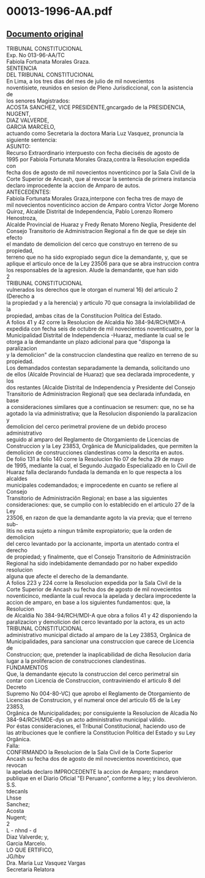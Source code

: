 
00013-1996-AA.pdf
=================
  
[Documento original](https://tc.gob.pe/jurisprudencia/1997/00013-1996-AA.pdf)  
---  
TRIBUNAL CONSTITUCIONAL  
Exp. No 013-96-AA/TC  
Fabiola Fortunata Morales Graza.  
SENTENCIA  
DEL TRIBUNAL CONSTITUCIONAL  
En Lima, a los tres dias del mes de julio de mil novecientos  
noventisiete, reunidos en sesion de Pleno Jurisdiccional, con la asistencia de  
los senores Magistrados:  
ACOSTA SANCHEZ, VICE PRESIDENTE,gncargado de la PRESIDENCIA,  
NUGENT,  
DIAZ VALVERDE,  
GARCIA MARCELO,  
actuando como Secretaria la doctora Maria Luz Vasquez, pronuncia la  
siguiente sentencia:  
ASUNTO:  
Recurso Extraordinario interpuesto con fecha dieciséis de agosto de  
1995 por Fabiola Fortunata Morales Graza,contra la Resolucion expedida con  
fecha dos de agosto de mil novecientos noventicinco por la Sala Civil de la  
Corte Superior de Ancash, que al revocar la sentencia de primera instancia  
declaro improcedente la accion de Amparo de autos.  
ANTECEDENTES:  
Fabiola Fortunata Morales Graza,interpone con fecha tres de mayo de  
mil novecientos noventicinco accion de Amparo contra Victor Jorge Moreno  
Quiroz, Alcalde Distrital de Independencia, Pablo Lorenzo Romero Henostroza,  
Alcalde Provincial de Huaraz y Fredy Renato Moreno Neglia, Presidente del  
Consejo Transitorio de Administracion Regional a fin de que se deje sin efecto  
el mandato de demolicion del cerco que construyo en terreno de su propiedad,  
terreno que no ha sido expropiado segun dice la demandante, y, que se  
aplique el articulo once de la Ley 23506 para que se abra instruccion contra  
los responsables de la agresion. Alude la demandante, que han sido  
2  
TRIBUNAL CONSTITUCIONAL  
vulnerados los derechos que le otorgan el numeral 16) del articulo 2 (Derecho a  
la propiedad y a la herencia) y articulo 70 que consagra la inviolabilidad de la  
propiedad, ambas citas de la Constitucion Politica del Estado.  
A folios 41 y 42 corre la Resolucion de Alcaldia No 384-94/RCH/MDI-A  
expedida con fecha seis de octubre de mil novecientos noventicuatro, por la  
Municipalidad Distrital de Independencia -Huaraz, mediante la cual se le  
otorga a la demandante un plazo adicional para que "disponga la paralizacion  
y la demolicion" de la construccion clandestina que realizo en terreno de su  
propiedad.  
Los demandados contestan separadamente la demanda, solicitando uno  
de ellos (Alcalde Provincial de Huaraz) que sea declarada improcedente, y los  
dos restantes (Alcalde Distrital de Independencia y Presidente del Consejo  
Transitorio de Administracion Regional) que sea declarada infundada, en base  
a consideraciones similares que a continuacion se resumen: que, no se ha  
agotado la via administrativa; que la Resolucion disponiendo la paralizacion y  
demolicion del cerco perimetral proviene de un debido proceso administrativo  
seguido al amparo del Reglamento de Otorgamiento de Licencias de  
Construccion y la Ley 23853, Orgânica de Municipalidades, que permiten la  
demolicion de construcciones clandestinas como la descrita en autos.  
De folio 131 a folio 140 corre la Resolucion No 07 de fecha 29 de mayo  
de 1995, mediante la cual, el Segundo Juzgado Especializado en lo Civil de  
Huaraz falla declarando fundada la demanda en lo que respecta a los alcaldes  
municipales codemandados; e improcedente en cuanto se refiere al Consejo  
Transitorio de Administraciôn Regional; en base a las siguientes  
consideraciones: que, se cumplio con lo establecido en el articulo 27 de la Ley  
23506, en razon de que la demandante agoto la via previa; que el terreno sub-  
litis no esta sujeto a ningun trâmite expropiatorio; que la orden de demolicion  
del cerco levantado por la accionante, importa un atentado contra el derecho  
de propiedad; y finalmente, que el Consejo Transitorio de Administraciôn  
Regional ha sido indebidamente demandado por no haber expedido resolucion  
alguna que afecte el derecho de la demandante.  
A folios 223 y 224 corre la Resolucion expedida por la Sala Civil de la  
Corte Superior de Ancash su fecha dos de agosto de mil novecientos  
noventicinco, mediante la cual revoca la apelada y declara improcedente la  
accion de amparo, en base a los siguientes fundamentos: que, la Resolucion  
de Alcaldia No 384-94/RCH/MDI-A que obra a folios 41 y 42 disponiendo la  
paralizacion y demolicion del cerco levantado por la actora, es un acto  
TRIBUNAL CONSTITUCIONAL  
administrativo municipal dictado al amparo de la Ley 23853, Orgânica de  
Municipalidades, para sancionar una construccion que carece de Licencia de  
Construccion; que, pretender la inaplicabilidad de dicha Resolucion daria  
lugar a la proliferacion de construcciones clandestinas.  
FUNDAMENTOS  
Que, la demandante ejecuto la construccion del cerco perimetral sin  
contar con Licencia de Construccion, contraviniendo el articulo 8 del Decreto  
Supremo No 004-80-VC) que aprobo el Reglamento de Otorgamiento de  
Licencias de Construcion, y el numeral once del articulo 65 de la Ley 23853,  
Orgânica de Municipalidades; por consiguiente la Resolucion de Alcadia No  
384-94/RCH/MDE-dys un acto administrativo municipal vâlido.  
Por éstas consideraciones, el Tribunal Constitucional, haciendo uso de  
las atribuciones que le confiere la Constitucion Politica del Estado y su Ley  
Orgânica.  
Falla:  
CONFIRMANDO la Resolucion de la Sala Civil de la Corte Superior  
Ancash su fecha dos de agosto de mil novecientos noventicinco, que revocan  
la apelada declaro IMPROCEDENTE la accion de Amparo; mandaron  
publique en el Diario Oficial "El Peruano", conforme a ley; y los devolvieron.  
S.S.  
tdecanls  
Lhsse  
Sanchez;  
Acosta  
Nugent;  
2  
L - nhnd - d  
Diaz Valverde; y,  
Garcia Marcelo.  
LO QUE ERTIFICO,  
JG/hbv  
Dra. Maria Luz Vasquez Vargas  
Secretaria Relatora